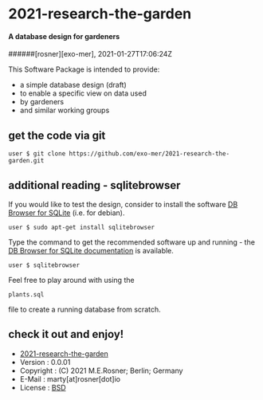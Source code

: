 # 2021-research-the-garden
#### A database design for gardeners

######[rosner][exo-mer], 2021-01-27T17:06:24Z

This Software Package is intended to provide:

+ a simple database design (draft)
+ to enable a specific view on data used
+ by gardeners
+ and similar working groups

## get the code via git

```
user $ git clone https://github.com/exo-mer/2021-research-the-garden.git
```

## additional reading - sqlitebrowser
If you would like to test the design, consider to install the software [DB Browser for SQLite](https://sqlitebrowser.org/dl/) (i.e. for debian).
```
user $ sudo apt-get install sqlitebrowser
```
Type the command to get the recommended software up and running - the [DB Browser for SQLite documentation](https://github.com/sqlitebrowser/sqlitebrowser/wiki) is available.
```
user $ sqlitebrowser
```
Feel free to play around with using the
```
plants.sql
```
file to create a running database from scratch.

## check it out and enjoy!

+ [2021-research-the-garden](https://github.com/exo-mer/2021-research-the-garden)
+ Version     : 0.0.01
+ Copyright   : (C) 2021 M.E.Rosner; Berlin; Germany
+ E-Mail      : marty[at]rosner[dot]io
+ License     : [BSD](https://github.com/exo-mer/2021-research-the-garden/blob/main/LICENSE)

